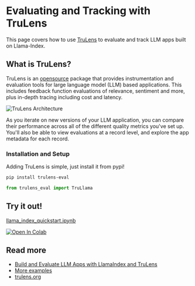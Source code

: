 # Evaluating and Tracking with TruLens

This page covers how to use [TruLens](https://trulens.org) to evaluate and track LLM apps built on Llama-Index.

## What is TruLens?

TruLens is an [opensource](https://github.com/truera/trulens) package that provides instrumentation and evaluation tools for large language model (LLM) based applications. This includes feedback function evaluations of relevance, sentiment and more, plus in-depth tracing including cost and latency.

![TruLens Architecture](https://www.trulens.org/Assets/image/TruLens_Architecture.png)

As you iterate on new versions of your LLM application, you can compare their performance across all of the different quality metrics you've set up. You'll also be able to view evaluations at a record level, and explore the app metadata for each record.

### Installation and Setup

Adding TruLens is simple, just install it from pypi!

```sh
pip install trulens-eval
```

```python
from trulens_eval import TruLlama
```

## Try it out!

[llama_index_quickstart.ipynb](https://github.com/truera/trulens/blob/trulens-eval-0.20.3/trulens_eval/examples/quickstart/llama_index_quickstart.ipynb)

[![Open In Colab](https://colab.research.google.com/assets/colab-badge.svg)](https://colab.research.google.com/github/truera/trulens/blob/main/trulens_eval/examples/quickstart/llama_index_quickstart.ipynb)

## Read more

- [Build and Evaluate LLM Apps with LlamaIndex and TruLens](https://medium.com/llamaindex-blog/build-and-evaluate-llm-apps-with-llamaindex-and-trulens-6749e030d83c)
- [More examples](https://github.com/truera/trulens/tree/main/trulens_eval/examples/expositional/frameworks/llama_index)
- [trulens.org](https://www.trulens.org/)
